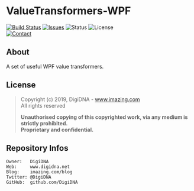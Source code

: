 ValueTransformers-WPF
=====================

[![Build Status](https://img.shields.io/github/workflow/status/DigiDNA/ValueTransformers-WPF/ci-win?label=Windows&logo=windows)](https://github.com/DigiDNA/ValueTransformers-WPF/actions/workflows/ci-win.yaml)
[![Issues](http://img.shields.io/github/issues/DigiDNA/ValueTransformers-WPF.svg?logo=github)](https://github.com/DigiDNA/ValueTransformers-WPF/issues)
![Status](https://img.shields.io/badge/status-active-brightgreen.svg?logo=git)
![License](https://img.shields.io/badge/license-proprietary-orange.svg?logo=open-source-initiative)  
[![Contact](https://img.shields.io/badge/follow-@DigiDNA-blue.svg?logo=twitter&style=social)](https://twitter.com/DigiDNA)

About
-----

A set of useful WPF value transformers.

License
-------

> Copyright (c) 2019, DigiDNA - www.imazing.com  
> All rights reserved
> 
> **Unauthorised copying of this copyrighted work, via any medium is strictly prohibited.  
> Proprietary and confidential.**

Repository Infos
----------------

    Owner:   DigiDNA
    Web:     www.digidna.net
    Blog:    imazing.com/blog
    Twitter: @DigiDNA
    GitHub:  github.com/DigiDNA

